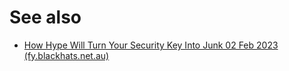 # See also

- [How Hype Will Turn Your Security Key Into Junk 02 Feb 2023 (fy.blackhats.net.au)](https://fy.blackhats.net.au/blog/2023-02-02-how-hype-will-turn-your-security-key-into-junk/)